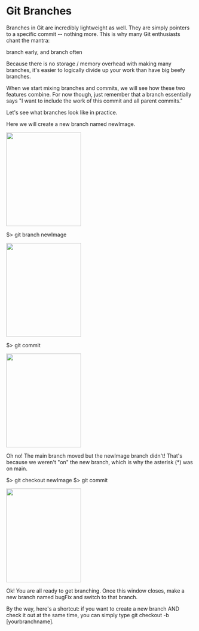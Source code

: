 # Git Branches

Branches in Git are incredibly lightweight as well. They are simply pointers to a specific commit -- nothing more. This is why many Git enthusiasts chant the mantra:

branch early, and branch often

Because there is no storage / memory overhead with making many branches, it's easier to logically divide up your work than have big beefy branches.

When we start mixing branches and commits, we will see how these two features combine. For now though, just remember that a branch essentially says "I want to include the work of this commit and all parent commits."

Let's see what branches look like in practice.

Here we will create a new branch named newImage.

<img src="task2.png" width="200" height="250"/>

$> git branch newImage

<img src="task2_2.png" width="200" height="250"/>

$> git commit

<img src="task2_3.png" width="200" height="250"/>

Oh no! The main branch moved but the newImage branch didn't! That's because we weren't "on" the new branch, which is why the asterisk (*) was on main.

$> git checkout newImage
$> git commit

<img src="task2_4.png" width="200" height="250"/>


Ok! You are all ready to get branching. Once this window closes, make a new branch named bugFix and switch to that branch.

By the way, here's a shortcut: if you want to create a new branch AND check it out at the same time, you can simply type git checkout -b [yourbranchname].
